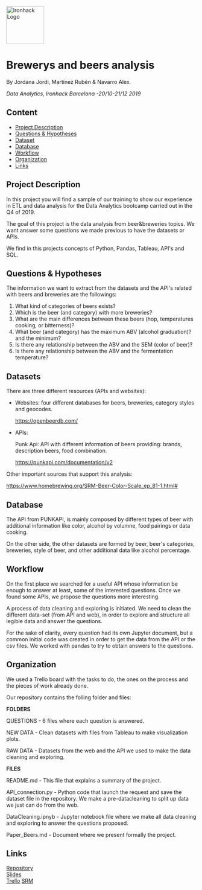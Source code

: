<img src="https://bit.ly/2VnXWr2" alt="Ironhack Logo" width="100"/>

# Brewerys and beers analysis
By Jordana Jordi, Martínez Rubén & Navarro Alex.

*Data Analytics, Ironhack Barcelona -20/10-21/12 2019*

## Content
- [Project Description](#project-description)
- [Questions & Hypotheses](#questions-hypotheses)
- [Dataset](#dataset)
- [Database](#database)
- [Workflow](#workflow)
- [Organization](#organization)
- [Links](#links)

## Project Description
In this project you will find a sample of our training to show our experience in ETL and data analysis for the Data Analytics bootcamp carried out in the Q4 of 2019.

The goal of this project is the data analysis from beer&breweries topics. We want answer some questions we made previous to have the datasets or APIs.

We find in this projects concepts of Python, Pandas, Tableau, API's and SQL.

## Questions & Hypotheses
The information we want to extract from the datasets and the API's related with beers and breweries are the followings:

1. What kind of categories of beers exists?
2. Which is the beer (and category) with more breweries?
3. What are the main differences between these beers (hop, temperatures cooking, or bitterness)?
4. What beer (and category) has the maximum ABV (alcohol graduation)? and the minimum?
5. Is there any relationship between the ABV and the SEM (color of beer)?
6. Is there any relationship between the ABV and the fermentation temperature?

## Datasets
There are three different resources (APIs and websites):

- Websites: four different databases for beers, breweries, category styles and geocodes.

    https://openbeerdb.com/

- APIs:

    Punk Api: API with different information of beers providing: brands, description beers, food combination.
    
    https://punkapi.com/documentation/v2

Other important sources that support this analysis:

https://www.homebrewing.org/SRM-Beer-Color-Scale_ep_81-1.html#

## Database
The API from PUNKAPI, is mainly composed by different types of beer with additional information like color, alcohol by volumne, food pairings or data cooking. 

On the other side, the other datasets are formed by beer, beer's categories, breweries, style of beer, and other additional data like alcohol percentage.

## Workflow
On the first place we searched for a useful API whose information be enough to answer at least, some of the interested questions. Once we found some APIs, we propose the questions more interesting.

A process of data cleaning and exploring is initiated. We need to clean the different data-set (from API and web), in order to explore and structure all legible data and answer the questions.

For the sake of clarity, every question had its own Jupyter document, but a common initial code was created in order to get the data from the API or the csv files. We worked with pandas to try to obtain answers to the questions. 


## Organization
We used a Trello board with the tasks to do, the ones on the process and the pieces of work already done.

Our repository contains the folling folder and files:

**FOLDERS**

QUESTIONS - 6 files where each  question is answered.

NEW DATA - Clean datasets with files from Tableau to make visualization plots.

RAW DATA - Datasets from the web and the API we used to make the data cleaning and exploring.

**FILES**

README.md - This file that explains a summary of the project.

API_connection.py - Python code that launch the request and save the dataset file in the repository. We make a pre-datacleaning to split up data we just can do                         from the web.

DataCleaning.ipnyb - Jupyter notebook file where we make all data cleaning and exploring to answer the questions proposed.

Paper_Beers.md - Document where we present formally the project.



## Links

[Repository](https://github.com/rubenmartinezlorente/Project-Week-3-Data-Thieves)  
[Slides](https://slides.com/)  
[Trello](https://trello.com/b/RV54bqoU/project-3-brewery-data-analysis)
[SRM](https://en.wikipedia.org/wiki/Beer_measurement)
